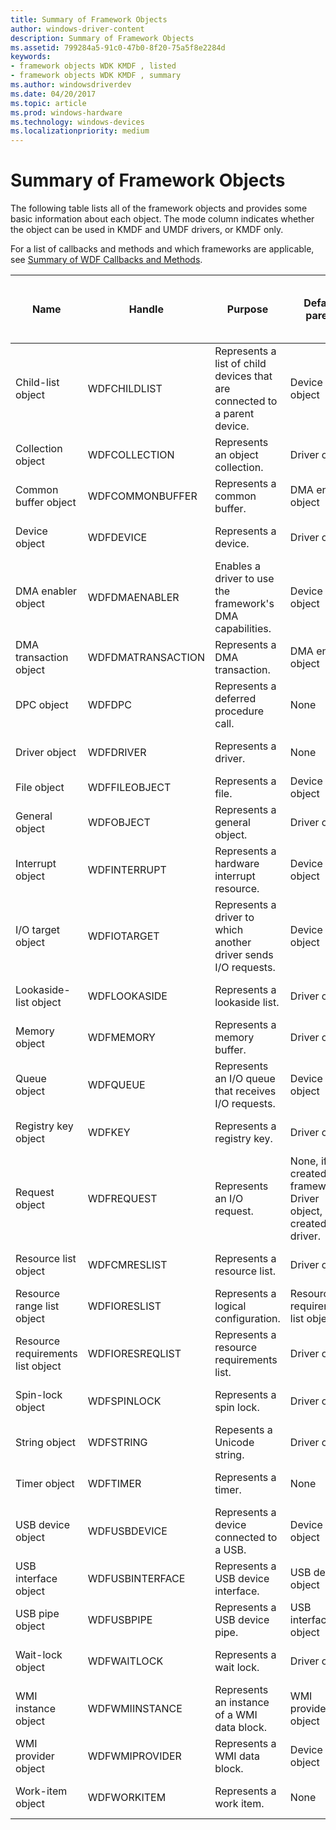 ```yaml
---
title: Summary of Framework Objects
author: windows-driver-content
description: Summary of Framework Objects
ms.assetid: 799284a5-91c0-47b0-8f20-75a5f8e2284d
keywords:
- framework objects WDK KMDF , listed
- framework objects WDK KMDF , summary
ms.author: windowsdriverdev
ms.date: 04/20/2017
ms.topic: article
ms.prod: windows-hardware
ms.technology: windows-devices
ms.localizationpriority: medium
---
```


# Summary of Framework Objects


The following table lists all of the framework objects and provides some basic information about each object. The mode column indicates whether the object can be used in KMDF and UMDF drivers, or KMDF only.

For a list of callbacks and methods and which frameworks are applicable, see [Summary of WDF Callbacks and Methods](https://msdn.microsoft.com/library/windows/hardware/dn265591).

|Name|Handle|Purpose|Default parent|Can driver override default parent?|Mode|Reference|
|--- |--- |--- |--- |--- |--- |--- |
|Child-list object|WDFCHILDLIST|Represents a list of child devices that are connected to a parent device.|Device object|No|KM|[WDF Child-List Object Reference](https://msdn.microsoft.com/library/windows/hardware/dn265624)|
|Collection object|WDFCOLLECTION|Represents an object collection.|Driver object|Yes|KM/UM|[WDF Collection Object Reference](https://msdn.microsoft.com/library/windows/hardware/dn265626)|
|Common buffer object|WDFCOMMONBUFFER|Represents a common buffer.|DMA enabler object|No|KM|[WDF Common Buffer Object Reference](https://msdn.microsoft.com/library/windows/hardware/dn265627)|
|Device object|WDFDEVICE|Represents a device.|Driver object|No|KM/UM|[WDF Device Object Reference](https://msdn.microsoft.com/library/windows/hardware/dn265631)|
|DMA enabler object|WDFDMAENABLER|Enables a driver to use the framework's DMA capabilities.|Device object|Yes|KM|[WDF DMA Object Reference](https://msdn.microsoft.com/library/windows/hardware/dn265634)|
|DMA transaction object|WDFDMATRANSACTION|Represents a DMA transaction.|DMA enabler object|No|KM|[WDF DMA Object Reference](https://msdn.microsoft.com/library/windows/hardware/dn265634)|
|DPC object|WDFDPC|Represents a deferred procedure call.|None|Yes|KM|[WDF DPC Object Reference](https://msdn.microsoft.com/library/windows/hardware/dn265635)|
|Driver object|WDFDRIVER|Represents a driver.|None|No|KM/UM|[WDF Driver Object Reference](https://msdn.microsoft.com/library/windows/hardware/dn265636)|
|File object|WDFFILEOBJECT|Represents a file.|Device object|No|KM/UM|[WDF File Object Reference](https://msdn.microsoft.com/library/windows/hardware/dn265638)|
|General object|WDFOBJECT|Represents a general object.|Driver object|Yes|KM/UM|[WDF General Object Reference](https://msdn.microsoft.com/library/windows/hardware/dn265639)|
|Interrupt object|WDFINTERRUPT|Represents a hardware interrupt resource.|Device object|Yes|KM/UM|[WDF Interrupt Object Reference](https://msdn.microsoft.com/library/windows/hardware/dn265640)|
|I/O target object|WDFIOTARGET|Represents a driver to which another driver sends I/O requests.|Device object|Yes|KM/UM|[WDF I/O Target Object Reference](https://msdn.microsoft.com/library/windows/hardware/dn265644)|
|Lookaside-list object|WDFLOOKASIDE|Represents a lookaside list.|Driver object|Yes|KM|[WDF Memory Object Reference](https://msdn.microsoft.com/library/windows/hardware/dn265645)|
|Memory object|WDFMEMORY|Represents a memory buffer.|Driver object|Yes|KM/UM|[WDF Memory Object Reference](https://msdn.microsoft.com/library/windows/hardware/dn265645)|
|Queue object|WDFQUEUE|Represents an I/O queue that receives I/O requests.|Device object|Yes|KM/UM|[WDF Queue Object Reference](https://msdn.microsoft.com/library/windows/hardware/dn265647)|
|Registry key object|WDFKEY|Represents a registry key.|Driver object|Yes|KM/UM|[WDF Registry Key Object Reference](https://msdn.microsoft.com/library/windows/hardware/dn265663)|
|Request object|WDFREQUEST|Represents an I/O request.|None, if created by framework. Driver object, if created by driver.|Yes, if created by driver.|KM/UM|[WDF Request Object Reference](https://msdn.microsoft.com/library/windows/hardware/dn265664)|
|Resource list object|WDFCMRESLIST|Represents a resource list.|Driver object|No|KM/UM|[WDF Resource Object Reference](https://msdn.microsoft.com/library/windows/hardware/dn265665)|
|Resource range list object|WDFIORESLIST|Represents a logical configuration.|Resource requirements list object|No|KM|[WDF Resource Object Reference](https://msdn.microsoft.com/library/windows/hardware/dn265665)|
|Resource requirements list object|WDFIORESREQLIST|Represents a resource requirements list.|Driver object|No|KM|[WDF Resource Object Reference](https://msdn.microsoft.com/library/windows/hardware/dn265665)|
|Spin-lock object|WDFSPINLOCK|Represents a spin lock.|Driver object|Yes|KM/UM|[WDF Synchronization Methods](https://msdn.microsoft.com/library/windows/hardware/dn265669)|
|String object|WDFSTRING|Repesents a Unicode string.|Driver object|Yes|KM/UM|[WDF String Object Reference](https://msdn.microsoft.com/library/windows/hardware/dn265667)|
|Timer object|WDFTIMER|Represents a timer.|None|Yes|KM/UM|[WDF Timer Object Reference](https://msdn.microsoft.com/library/windows/hardware/dn265670)|
|USB device object|WDFUSBDEVICE|Represents a device connected to a USB.|Device object|No|KM/UM|[WDF USB Reference](https://msdn.microsoft.com/library/windows/hardware/dn265671)|
|USB interface object|WDFUSBINTERFACE|Represents a USB device interface.|USB device object|No|KM/UM|[WDF USB Reference](https://msdn.microsoft.com/library/windows/hardware/dn265671)|
|USB pipe object|WDFUSBPIPE|Represents a USB device pipe.|USB interface object|No|KM/UM|[WDF USB Reference](https://msdn.microsoft.com/library/windows/hardware/dn265671)|
|Wait-lock object|WDFWAITLOCK|Represents a wait lock.|Driver object|Yes|KM/UM|[WDF Synchronization Methods](https://msdn.microsoft.com/library/windows/hardware/dn265669)|
|WMI instance object|WDFWMIINSTANCE|Represents an instance of a WMI data block.|WMI provider object|No|KM|[WDF WMI Reference](https://msdn.microsoft.com/library/windows/hardware/dn265672)|
|WMI provider object|WDFWMIPROVIDER|Represents a WMI data block.|Device object|No|KM|[WDF WMI Reference](https://msdn.microsoft.com/library/windows/hardware/dn265672)|
|Work-item object|WDFWORKITEM|Represents a work item.|None|Yes|KM/UM|[WDF Work-Item Object Reference](https://msdn.microsoft.com/library/windows/hardware/dn265673)|


 

 

 





